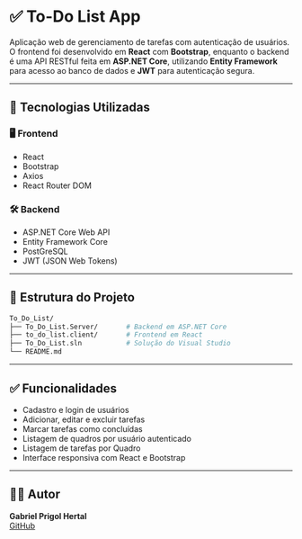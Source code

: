 
# ✅ To-Do List App

Aplicação web de gerenciamento de tarefas com autenticação de usuários. O frontend foi desenvolvido em **React** com **Bootstrap**, enquanto o backend é uma API RESTful feita em **ASP.NET Core**, utilizando **Entity Framework** para acesso ao banco de dados e **JWT** para autenticação segura.

---

## 🚀 Tecnologias Utilizadas

### 🖥️ Frontend
- React
- Bootstrap
- Axios
- React Router DOM

### 🛠️ Backend
- ASP.NET Core Web API
- Entity Framework Core
- PostGreSQL
- JWT (JSON Web Tokens)

---

## 📂 Estrutura do Projeto

```bash
To_Do_List/
├── To_Do_List.Server/       # Backend em ASP.NET Core
├── to_do_list.client/       # Frontend em React
├── To_Do_List.sln           # Solução do Visual Studio
└── README.md
```

---

## ✅ Funcionalidades

- Cadastro e login de usuários
- Adicionar, editar e excluir tarefas
- Marcar tarefas como concluídas
- Listagem de quadros por usuário autenticado
- Listagem de tarefas por Quadro
- Interface responsiva com React e Bootstrap

---

## 👨‍💻 Autor

**Gabriel Prigol Hertal**  
[GitHub](https://github.com/GabrielHertal)
